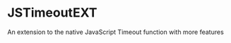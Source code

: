 JSTimeoutEXT
============

An extension to the native JavaScript Timeout function with more features

